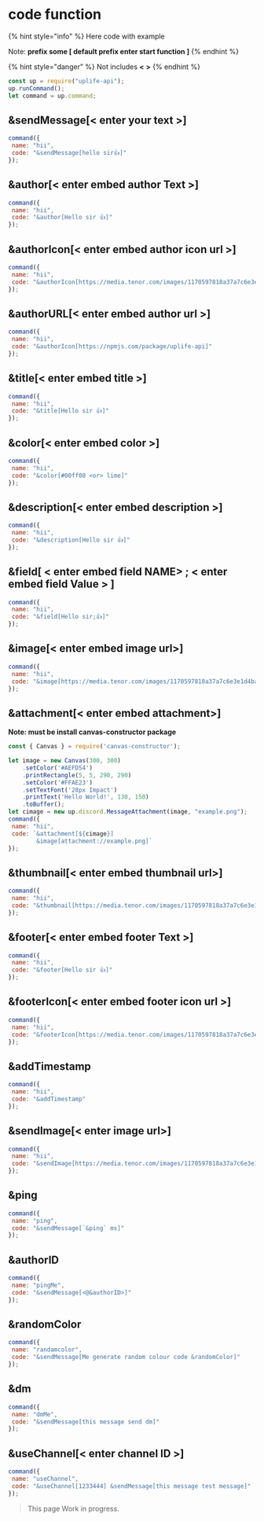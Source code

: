 # code function

{% hint style="info" %}
Here code with example

Note: **prefix some \[ default prefix enter start function \]**
{% endhint %}

{% hint style="danger" %}
Not includes **&lt;** **&gt;**
{% endhint %}

```javascript
const up = require("uplife-api");
up.runCommand();
let command = up.command;
```

## &sendMessage\[&lt; enter your text &gt;\]

```javascript
command({
 name: "hii",
 code: "&sendMessage[hello sir👍]"
});
```

## &author\[&lt; enter embed author Text &gt;\]

```javascript
command({
 name: "hii",
 code: "&author[Hello sir 👍]"
});
```

## &authorIcon\[&lt; enter embed author icon url &gt;\]

```javascript
command({
 name: "hii",
 code: "&authorIcon[https://media.tenor.com/images/1170597818a37a7c6e3e1d4baeb6e2eb/tenor.gif]"
});
```

## &authorURL\[&lt; enter embed author url &gt;\]

```javascript
command({
 name: "hii",
 code: "&authorIcon[https://npmjs.com/package/uplife-api]"
});
```

## &title\[&lt; enter embed title &gt;\]

```javascript
command({
 name: "hii",
 code: "&title[Hello sir 👍]"
});
```

## &color\[&lt; enter embed color &gt;\]

```javascript
command({
 name: "hii",
 code: "&color[#00ff00 <or> lime]"
});
```

## &description\[&lt; enter embed description &gt;\]

```javascript
command({
 name: "hii",
 code: "&description[Hello sir 👍]"
});
```

## &field\[ &lt; enter embed field NAME&gt; ; &lt; enter embed field Value &gt; \]

```javascript
command({
 name: "hii",
 code: "&field[Hello sir;👍]"
});
```

## &image\[&lt; enter embed image url&gt;\]

```javascript
command({
 name: "hii",
 code: "&image[https://media.tenor.com/images/1170597818a37a7c6e3e1d4baeb6e2eb/tenor.gif]"
});
```

## &attachment\[&lt; enter embed attachment&gt;\]

**Note: must be install canvas-constructor package**
```javascript
const { Canvas } = require('canvas-constructor');

let image = new Canvas(300, 300)
    .setColor('#AEFD54')
    .printRectangle(5, 5, 290, 290)
    .setColor('#FFAE23')
    .setTextFont('28px Impact')
    .printText('Hello World!', 130, 150)
    .toBuffer();
let cimage = new up.discord.MessageAttachment(image, "example.png");
command({
 name: "hii",
 code: `&attachment[${cimage}]
        &image[attachment://example.png]`
});
```

## &thumbnail\[&lt; enter embed thumbnail url&gt;\]

```javascript
command({
 name: "hii",
 code: "&thumbnail[https://media.tenor.com/images/1170597818a37a7c6e3e1d4baeb6e2eb/tenor.gif]"
});
```

## &footer\[&lt; enter embed footer Text &gt;\]

```javascript
command({
 name: "hii",
 code: "&footer[Hello sir 👍]"
});
```

## &footerIcon\[&lt; enter embed footer icon url &gt;\]

```javascript
command({
 name: "hii",
 code: "&footerIcon[https://media.tenor.com/images/1170597818a37a7c6e3e1d4baeb6e2eb/tenor.gif]"
});
```

## &addTimestamp

```javascript
command({
 name: "hii",
 code: "&addTimestamp"
});
```

## &sendImage\[&lt; enter image url&gt;\]

```javascript
command({
 name: "hii",
 code: "&sendImage[https://media.tenor.com/images/1170597818a37a7c6e3e1d4baeb6e2eb/tenor.gif]"
});
```

## &ping

```javascript
command({
 name: "ping",
 code: "&sendMessage[`&ping` ms]"
});
```

## &authorID

```javascript
command({
 name: "pingMe",
 code: "&sendMessage[<@&authorID>]"
});
```

## &randomColor

```javascript
command({
 name: "randamcolor",
 code: "&sendMessage[Me generate random colour code &randomColor]"
});
```

## &dm

```javascript
command({
 name: "dmMe",
 code: "&sendMessage[this message send dm]"
});
```

## &useChannel\[&lt; enter channel ID &gt;\]

```javascript
command({
 name: "useChannel",
 code: "&useChannel[1233444] &sendMessage[this message test message]"
});
```

> This page Work in progress.

